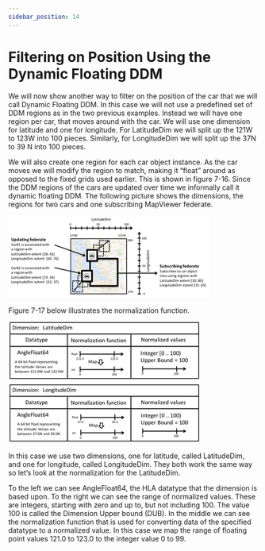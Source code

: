```yaml
---
sidebar_position: 14
---
```


# Filtering on Position Using the Dynamic Floating DDM

We will now show another way to filter on the position of the car that we will call Dynamic Floating DDM. In this case we will not use a predefined set of DDM regions as in the two previous examples. Instead we will have one region per car, that moves around with the car. We will use one dimension for latitude and one for longitude. For LatitudeDim we will split up the 121W to 123W into 100 pieces. Similarly, for LongitudeDim we will split up the 37N to 39 N into 100 pieces.

We will also create one region for each car object instance. As the car moves we will modify the region to match, making it “float” around as opposed to the fixed grids used earlier. This is shown in figure 7-16. Since the DDM regions of the cars are updated over time we informally call it dynamic floating DDM. The following picture shows the dimensions, the regions for two cars and one subscribing MapViewer federate.

![15-floating-region-overlap.png](img%2F15-floating-region-overlap.png)

Figure 7-17 below illustrates the normalization function.

![16-floating-normalization-fueltypedim.png](img%2F16-floating-normalization-fueltypedim.png)

In this case we use two dimensions, one for latitude, called LatitudeDim, and one for longitude, called LongitudeDim. They both work the same way so let’s look at the normalization for the LatitudeDim.

To the left we can see AngleFloat64, the HLA datatype that the dimension is based upon. To the right we can see the range of normalized values. These are integers, starting with zero and up to, but not including 100. The value 100 is called the Dimension Upper bound (DUB). In the middle we can see the normalization function that is used for converting data of the specified datatype to a normalized value. In this case we map the range of floating point values 121.0 to 123.0 to the integer value 0 to 99.

